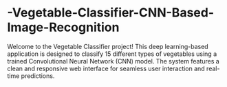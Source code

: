 # -Vegetable-Classifier-CNN-Based-Image-Recognition
Welcome to the Vegetable Classifier project! This deep learning-based application is designed to classify 15 different types of vegetables using a trained Convolutional Neural Network (CNN) model. The system features a clean and responsive web interface for seamless user interaction and real-time predictions.
